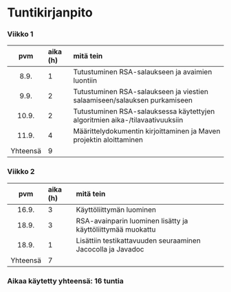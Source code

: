 # Tuntikirjanpito

### Viikko 1
| pvm | aika (h) | mitä tein  |
| :----:|:-----| :-----|
| 8.9.  | 1    | Tutustuminen RSA-salaukseen ja avaimien luontiin |
| 9.9.  | 2    | Tutustuminen RSA-salaukseen ja viestien salaamiseen/salauksen purkamiseen |
| 10.9. | 2    | Tutustuminen RSA-salauksessa käytettyjen algoritmien aika-/tilavaativuuksiin  |
| 11.9. | 4    | Määrittelydokumentin kirjoittaminen ja Maven projektin aloittaminen |
| Yhteensä | 9    |

### Viikko 2
| pvm | aika (h) | mitä tein  |
| :----:|:-----| :-----|
| 16.9. | 3    | Käyttöliittymän luominen |
| 18.9. | 3    | RSA-avainparin luominen lisätty ja käyttöliittymää muokattu |
| 18.9. | 1    | Lisättiin testikattavuuden seuraaminen Jacocolla ja Javadoc |
| Yhteensä | 7    |

### Aikaa käytetty yhteensä: 16 tuntia
